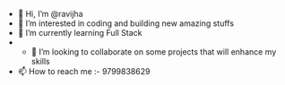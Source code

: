 - 👋 Hi, I’m @ravijha
- 👀 I’m interested in coding and building new amazing stuffs
- 🌱 I’m currently learning Full Stack
- - 💞️ I’m looking to collaborate on some projects that will enhance my skills
- 📫 How to reach me :- 9799838629

<!---
ravijha9546/ravijha9546 is a ✨ special ✨ repository because its `README.md` (this file) appears on your GitHub profile.
You can click the Preview link to take a look at your changes.
--->
